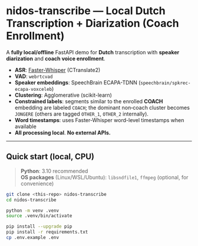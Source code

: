 # nidos-transcribe — Local Dutch Transcription + Diarization (Coach Enrollment)

A **fully local/offline** FastAPI demo for **Dutch** transcription with **speaker diarization** and **coach voice enrollment**.

- **ASR**: [Faster-Whisper](https://github.com/guillaumekln/faster-whisper) (CTranslate2)
- **VAD**: `webrtcvad`
- **Speaker embeddings**: SpeechBrain ECAPA-TDNN (`speechbrain/spkrec-ecapa-voxceleb`)
- **Clustering**: Agglomerative (scikit-learn)
- **Constrained labels**: segments similar to the enrolled **COACH** embedding are labeled `COACH`; the dominant non‑coach cluster becomes `JONGERE` (others are tagged `OTHER_1`, `OTHER_2` internally).
- **Word timestamps**: uses Faster‑Whisper word-level timestamps when available
- **All processing local**. **No external APIs.**

---

## Quick start (local, CPU)

> **Python**: 3.10 recommended  
> **OS packages** (Linux/WSL/Ubuntu): `libsndfile1`, `ffmpeg` (optional, for convenience)

```bash
git clone <this-repo> nidos-transcribe
cd nidos-transcribe

python -m venv .venv
source .venv/bin/activate

pip install --upgrade pip
pip install -r requirements.txt
cp .env.example .env
